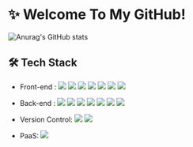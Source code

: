 # ✨ Welcome To My GitHub!
![Anurag's GitHub stats](https://github-readme-stats.vercel.app/api?username=rainleee&show_icons=true)

## 🛠 Tech Stack
* Front-end :
<img src="https://img.shields.io/badge/TypeScript-3178C6?style=flat-square&logo=TypeScript&logoColor=white"/></a>
<img src="https://img.shields.io/badge/JavaScript-F7DF1E?style=flat-square&logo=JavaScript&logoColor=white"/></a>
<img src="https://img.shields.io/badge/React-61DAFB?style=flat-square&logo=React&logoColor=white"/></a>
<img src="https://img.shields.io/badge/HTML5-E34F26?style=flat-square&logo=HTML5&logoColor=white"/></a> 
<img src="https://img.shields.io/badge/CSS3-1572B6?style=flat-square&logo=CSS3&logoColor=white"/></a> 
<img src="https://img.shields.io/badge/jQuery-0769AD?style=flat-square&logo=jQuery&logoColor=white"></a>
<img src="https://img.shields.io/badge/ReduxTookit-764ABC?style=flat-square&logo=Redux&logoColor=white"/></a>


* Back-end :
<img src="https://img.shields.io/badge/Node.js-339933?style=flat-square&logo=Node.js&logoColor=white"/></a>
<img src="https://img.shields.io/badge/JAVA-007396?style=flat-square&logo=java&logoColor=white"> </a> 
<img src="https://img.shields.io/badge/Spring-6DB33F?style=flat-square&logo=Spring&logoColor=white"></a>
<img src="https://img.shields.io/badge/oracle-F80000?style=flat-square&logo=oracle&logoColor=white"></a>
<img src="https://img.shields.io/badge/mysql-4479A1?style=flat-square&logo=mysql&logoColor=white"></a>
<img src="https://img.shields.io/badge/mariaDB-003545?style=flat-square&logo=mariaDB&logoColor=white"></a>
<img src="https://img.shields.io/badge/apache tomcat-F8DC75?style=flat-square&logo=apachetomcat&logoColor=white"></a>

* Version Control: 
<img src="https://img.shields.io/badge/Git-F05032?style=flat-square&logo=Git&logoColor=white"></a>
<img src="https://img.shields.io/badge/GitHub-181717?style=flat-square&logo=GitHub&logoColor=white"></a>

* PaaS: 
<img src="https://img.shields.io/badge/Firebase-FFCA28?style=flat-square&logo=Firebase&logoColor=white"></a>
